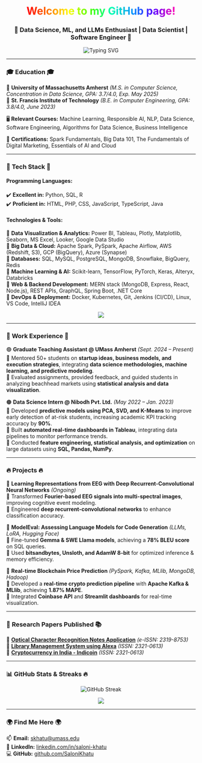 <!-- HEADER -->

<h1 align="center">
  <span style="background: linear-gradient(90deg, #ff0000, #ff7300, #fffb00, #48ff00, #00ffb3, #0091ff, #6200ff, #ff00b3);
    -webkit-background-clip: text; -webkit-text-fill-color: transparent;">
    Welcome to my GitHub page!
  </span>
</h1>

<h3 align="center">🚀 Data Science, ML, and LLMs Enthusiast | Data Scientist | Software Engineer 🚀</h3>

<p align="center">
  <img src="https://readme-typing-svg.demolab.com?font=Fira+Code&pause=1000&color=FF5733&width=435&lines=Machine+Learning+%7C+NLP+%7C+Software+Engineering;Data+Science+%7C+LLMs+%7C+Generative+AI;Building+Cool+Stuff+with+AI!+%F0%9F%9A%80" alt="Typing SVG" />
</p>

---

### 🎓 **Education** 🎓  
📍 **University of Massachusetts Amherst** *(M.S. in Computer Science, Concentration in Data Science, GPA: 3.7/4.0, Exp. May 2025)*  
📍 **St. Francis Institute of Technology** *(B.E. in Computer Engineering, GPA: 3.8/4.0, June 2023)*  

🖥️ **Relevant Courses:** Machine Learning, Responsible AI, NLP, Data Science, Software Engineering, Algorithms for Data Science, Business Intelligence  

📜 **Certifications:** Spark Fundamentals, Big Data 101, The Fundamentals of Digital Marketing, Essentials of AI and Cloud  

---

### 🚀 **Tech Stack** 🚀  
#### **Programming Languages:**  
✔️ **Excellent in:** Python, SQL, R  
✔️ **Proficient in:** HTML, PHP, CSS, JavaScript, TypeScript, Java  

#### **Technologies & Tools:**  
🔹 **Data Visualization & Analytics:** Power BI, Tableau, Plotly, Matplotlib, Seaborn, MS Excel, Looker, Google Data Studio  
🔹 **Big Data & Cloud:** Apache Spark, PySpark, Apache Airflow, AWS (Redshift, S3), GCP (BigQuery), Azure (Synapse)  
🔹 **Databases:** SQL, MySQL, PostgreSQL, MongoDB, Snowflake, BigQuery, Redis  
🔹 **Machine Learning & AI:** Scikit-learn, TensorFlow, PyTorch, Keras, Alteryx, Databricks  
🔹 **Web & Backend Development:** MERN stack (MongoDB, Express, React, Node.js), REST APIs, GraphQL, Spring Boot, .NET Core  
🔹 **DevOps & Deployment:** Docker, Kubernetes, Git, Jenkins (CI/CD), Linux, VS Code, IntelliJ IDEA  

<p align="center">
  <img src="https://skillicons.dev/icons?i=python,r,sqlite,mysql,postgres,mongodb,java,php,html,css,js,typescript,react,nodejs,express,docker,kubernetes,aws,gcp,azure,tensorflow,pytorch,sklearn,kafka,git,github,vscode,linux,pycharm,bash,redis,graphql,flask,fastapi,postman,jenkins,netlify,vercel,figma" />
</p>

---

### 💼 **Work Experience** 💼  
🟢 **Graduate Teaching Assistant @ UMass Amherst** *(Sept. 2024 – Present)*  
🔹 Mentored 50+ students on **startup ideas, business models, and execution strategies**, integrating **data science methodologies, machine learning, and predictive modeling**.  
🔹 Evaluated assignments, provided feedback, and guided students in analyzing beachhead markets using **statistical analysis and data visualization**.  

🟠 **Data Science Intern @ Nibodh Pvt. Ltd.** *(May 2022 – Jan. 2023)*  
🔹 Developed **predictive models using PCA, SVD, and K-Means** to improve early detection of at-risk students, increasing academic KPI tracking accuracy by **90%**.  
🔹 Built **automated real-time dashboards in Tableau**, integrating data pipelines to monitor performance trends.  
🔹 Conducted **feature engineering, statistical analysis, and optimization** on large datasets using **SQL, Pandas, NumPy**.  

---

### 🔥 **Projects** 🔥  

🎯 **Learning Representations from EEG with Deep Recurrent-Convolutional Neural Networks** *(Ongoing)*  
🔹 Transformed **Fourier-based EEG signals into multi-spectral images**, improving cognitive event modeling.  
🔹 Engineered **deep recurrent-convolutional networks** to enhance classification accuracy.  

🎯 **ModelEval: Assessing Language Models for Code Generation** *(LLMs, LoRA, Hugging Face)*  
🔹 Fine-tuned **Gemma & SWE Llama models**, achieving a **78% BLEU score** on SQL queries.  
🔹 Used **bitsandbytes, Unsloth, and AdamW 8-bit** for optimized inference & memory efficiency.  

🎯 **Real-time Blockchain Price Prediction** *(PySpark, Kafka, MLlib, MongoDB, Hadoop)*  
🔹 Developed a **real-time crypto prediction pipeline** with **Apache Kafka & MLlib**, achieving **1.87% MAPE**.  
🔹 Integrated **Coinbase API** and **Streamlit dashboards** for real-time visualization.  

---

### 📝 **Research Papers Published** 📚  
📄 **[Optical Character Recognition Notes Application](https://www.ijirset.com/upload/2018/april/105_Optical.pdf)** *(e-ISSN: 2319-8753)*  
📄 **[Library Management System using Alexa](https://www.ijireeice.com/upload/2020/may-20/IJIREEICE.2020.8519.pdf)** *(ISSN: 2321-0613)*  
📄 **[Cryptocurrency in India - Indicoin](https://www.ijireeice.com/upload/2020/july-20/IJIREEICE.2020.8613.pdf)** *(ISSN: 2321-0613)*  

---

### 📊 **GitHub Stats & Streaks** 🔥  
<p align="center">
  <img src="https://github-readme-streak-stats.herokuapp.com?user=SaloniKhatu&theme=tokyonight&hide_border=true" alt="GitHub Streak" />
</p>

<p align="center">
  <img src="https://github-profile-summary-cards.vercel.app/api/cards/profile-details?username=SaloniKhatu&theme=radical" />
</p>

---

### 🌍 **Find Me Here** 🌍  
📫 **Email:** skhatu@umass.edu  
🔗 **LinkedIn:** [linkedin.com/in/saloni-khatu](https://linkedin.com/in/saloni-khatu/)  
💻 **GitHub:** [github.com/SaloniKhatu](https://github.com/SaloniKhatu)  

